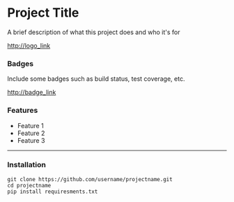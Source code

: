 # Project Title

A brief description of what this project does and who it's for

<http://logo_link>

### Badges
Include some badges such as build status, test coverage, etc.

<http://badge_link>

### Features
- Feature 1
- Feature 2
- Feature 3
---
### Installation
```
git clone https://github.com/username/projectname.git
cd projectname
pip install requiresments.txt
```

